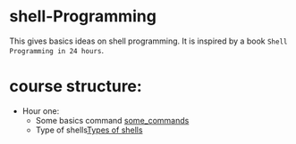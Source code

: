 # shell-Programming
This gives basics ideas on shell programming.
 It is inspired by a book `Shell Programming in 24 hours`.
 # course structure:
 - Hour one:
    + Some basics command [some_commands](some_commands.ipynb)
    + Type of shells[Types of shells](Type_of_shells.ipynb)
